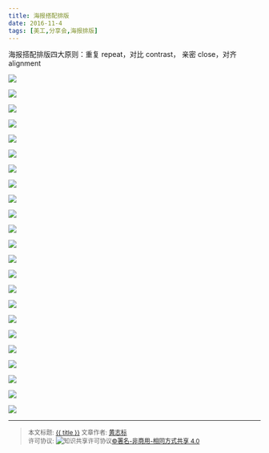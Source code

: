 ```yaml
---
title: 海报搭配排版
date: 2016-11-4
tags: [美工,分享会,海报排版]
---
```


海报搭配排版四大原则：重复 repeat，对比 contrast， 亲密 close，对齐 alignment

<!--more-->


![](http://ww1.sinaimg.cn/mw690/006rmJyDjw1f9g0nxh02xj30qo0f0gms.jpg)

![](http://ww4.sinaimg.cn/mw690/006rmJyDjw1f9g0nxpti3j30qo0f0q37.jpg)

![](http://ww3.sinaimg.cn/mw690/006rmJyDjw1f9g0nyfaogj30qo0f0gmt.jpg)

![](http://ww4.sinaimg.cn/mw690/006rmJyDjw1f9g0nyx74cj30qo0f074d.jpg)

![](http://ww4.sinaimg.cn/mw690/006rmJyDjw1f9g0nzgsx6j30qo0f0mxy.jpg)

![](http://ww2.sinaimg.cn/mw690/006rmJyDjw1f9g0o00ct9j30qo0f0760.jpg)

![](http://ww3.sinaimg.cn/mw690/006rmJyDjw1f9g0o0pkg9j30qo0f00st.jpg)

![](http://ww3.sinaimg.cn/mw690/006rmJyDjw1f9g0o0ub13j30qo0f00tk.jpg)

![](http://ww3.sinaimg.cn/mw690/006rmJyDjw1f9g0o1ofxij30qo0f0ab6.jpg)

![](http://ww4.sinaimg.cn/mw690/006rmJyDjw1f9g0o1wogdj30qo0f074d.jpg)

![](http://ww3.sinaimg.cn/mw690/006rmJyDjw1f9g0o2ivnij30qo0f0t9c.jpg)

![](http://ww1.sinaimg.cn/mw690/006rmJyDjw1f9g0o3tgbxj30qo0f0my8.jpg)

![](http://ww1.sinaimg.cn/mw690/006rmJyDjw1f9g0o3yxghj30qo0f0wek.jpg)

![](http://ww2.sinaimg.cn/mw690/006rmJyDjw1f9g0o4dn5yj30qo0f0q3i.jpg)

![](http://ww2.sinaimg.cn/mw690/006rmJyDjw1f9g0o4ovrlj30qo0f03yz.jpg)

![](http://ww1.sinaimg.cn/mw690/006rmJyDjw1f9g0o5i54ij30qo0f0wg5.jpg)

![](http://ww1.sinaimg.cn/mw690/006rmJyDjw1f9g0o5qtxlj30qo0f00t5.jpg)

![](http://ww4.sinaimg.cn/mw690/006rmJyDjw1f9g0o67ni1j30qo0f0jrg.jpg)

![](http://ww1.sinaimg.cn/mw690/006rmJyDjw1f9g0o6kumqj30qo0f00sx.jpg)

![](http://ww4.sinaimg.cn/mw690/006rmJyDjw1f9g0o6ygc8j30qo0f0q36.jpg)

![](http://ww4.sinaimg.cn/mw690/006rmJyDjw1f9g0o7hteej30qo0f0weu.jpg)

![](http://ww2.sinaimg.cn/mw690/006rmJyDjw1f9g0o807d3j30qo0f0aal.jpg)

![](http://ww4.sinaimg.cn/mw690/006rmJyDjw1f9g0o8g1xlj30qo0f0q3v.jpg)




------

> <span style="font-size:12px">本文标题: <a href="{{ permalink }}">{{ title }}</a>
> 文章作者: <a href="http://itxiehui.github.io/">黄志标</a>  
> 许可协议: <img alt="知识共享许可协议" style="border-width:0" src="https://i.creativecommons.org/l/by-nc-sa/4.0/80x15.png" /><a rel="license" href="http://creativecommons.org/licenses/by-nc-sa/4.0/">©署名-非商用-相同方式共享 4.0</a></span>


